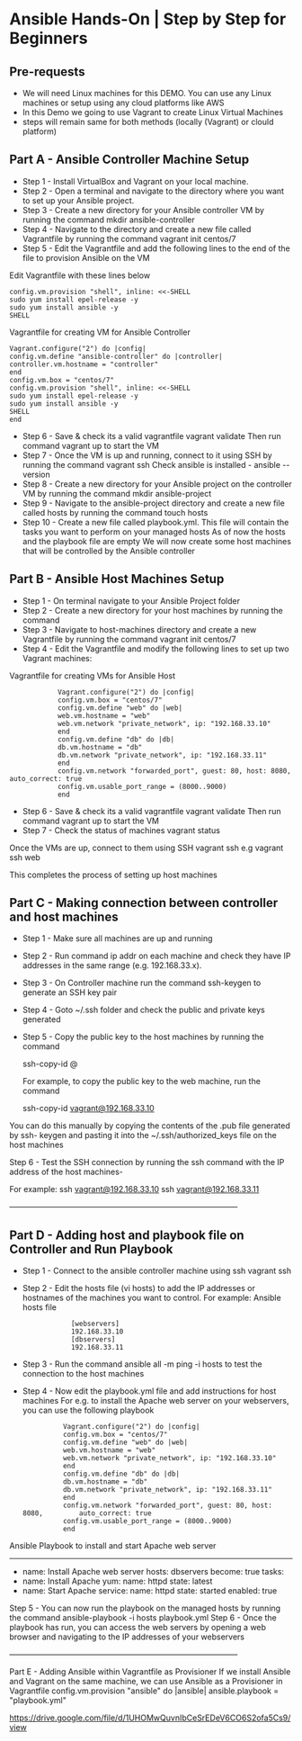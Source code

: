 # Ansible Hands-On | Step by Step for Beginners
## Pre-requests 
- We will need Linux machines for this DEMO. You can use any Linux machines or setup using any cloud platforms like AWS
- In this Demo we going to use Vagrant to create Linux Virtual Machines
- steps will remain same for both methods (locally (Vagrant) or clould platform)

 ## Part A - Ansible Controller Machine Setup
- Step 1 - Install VirtualBox and Vagrant on your local machine.
- Step 2 - Open a terminal and navigate to the directory where you want to set up
  your Ansible project.
- Step 3 - Create a new directory for your Ansible controller VM by running the
  command mkdir ansible-controller
- Step 4 - Navigate to the directory and create a new file called Vagrantfile by
  running the command vagrant init centos/7
- Step 5 - Edit the Vagrantfile and add the following lines to the end of the file to
  provision Ansible on the VM

 Edit Vagrantfile with these lines below
 
    config.vm.provision "shell", inline: <<-SHELL
    sudo yum install epel-release -y
    sudo yum install ansible -y
    SHELL
    
 Vagrantfile for creating VM for Ansible Controller

    Vagrant.configure("2") do |config|
    config.vm.define "ansible-controller" do |controller|
    controller.vm.hostname = "controller"
    end
    config.vm.box = "centos/7"
    config.vm.provision "shell", inline: <<-SHELL
    sudo yum install epel-release -y
    sudo yum install ansible -y
    SHELL
    end
- Step 6 - Save & check its a valid vagrantfile vagrant validate Then run
  command vagrant up to start the VM
- Step 7 - Once the VM is up and running, connect to it using SSH by running the
  command vagrant ssh
  Check ansible is installed - ansible --version
- Step 8 - Create a new directory for your Ansible project on the controller VM by
  running the command mkdir ansible-project
- Step 9 - Navigate to the ansible-project directory and create a new file called
  hosts by running the command touch hosts
- Step 10 - Create a new file called playbook.yml. This file will contain the tasks
  you want to perform on your managed hosts
  As of now the hosts and the playbook file are empty
  We will now create some host machines that will be controlled by the Ansible
  controller

## Part B - Ansible Host Machines Setup

- Step 1 - On terminal navigate to your Ansible Project folder
- Step 2 - Create a new directory for your host machines by running the
  command 
- Step 3 - Navigate to host-machines directory and create a new Vagrantfile by
 running the command vagrant init centos/7
- Step 4 - Edit the Vagrantfile and modify the following lines to set up two
 Vagrant machines:

Vagrantfile for creating VMs for Ansible Host

                Vagrant.configure("2") do |config|
                config.vm.box = "centos/7"
                config.vm.define "web" do |web|
                web.vm.hostname = "web"
                web.vm.network "private_network", ip: "192.168.33.10"
                end
                config.vm.define "db" do |db|
                db.vm.hostname = "db"
                db.vm.network "private_network", ip: "192.168.33.11"
                end
                config.vm.network "forwarded_port", guest: 80, host: 8080,         auto_correct: true
                config.vm.usable_port_range = (8000..9000)
                end
                
- Step 6 - Save & check its a valid vagrantfile vagrant validate Then run
  command vagrant up to start the VM
- Step 7 - Check the status of machines vagrant status

Once the VMs are up, connect to them using SSH vagrant ssh <machine-
name> e.g vagrant ssh web

This completes the process of setting up host machines

## Part C - Making connection between controller and host machines

- Step 1 - Make sure all machines are up and running
- Step 2 - Run command ip addr on each machine and check they have IP
addresses in the same range (e.g. 192.168.33.x).
- Step 3 - On Controller machine run the command ssh-keygen to generate an
SSH key pair
- Step 4 - Goto ~/.ssh folder and check the public and private keys generated
- Step 5 - Copy the public key to the host machines by running the command
  
  ssh-copy-id <user>@<host>
  
  For example, to copy the public key to the web machine, run the command
  
  ssh-copy-id vagrant@192.168.33.10
  
 You can do this manually by copying the contents of the .pub file generated by ssh-
 keygen and pasting it into the ~/.ssh/authorized_keys file on the host machines

Step 6 - Test the SSH connection by running the ssh command with the IP address of the host machines-

For example: 
ssh vagrant@192.168.33.10
ssh vagrant@192.168.33.11

—————————————————————————————

## Part D - Adding host and playbook file on Controller and Run Playbook

- Step 1 - Connect to the ansible controller machine using ssh vagrant ssh
  <machine name>
- Step 2 - Edit the hosts file (vi hosts) to add the IP addresses or hostnames of
  the machines you want to control. For example:
  Ansible hosts file
  
                  [webservers]
                  192.168.33.10
                  [dbservers]
                  192.168.33.11
- Step 3 - Run the command ansible all -m ping -i hosts to test the connection
  to the host machines
- Step 4 - Now edit the playbook.yml file and add instructions for host machines
  For e.g. to install the Apache web server on your webservers, you can use the
  following playbook
  
                Vagrant.configure("2") do |config|
                config.vm.box = "centos/7"
                config.vm.define "web" do |web|
                web.vm.hostname = "web"
                web.vm.network "private_network", ip: "192.168.33.10"
                end
                config.vm.define "db" do |db|
                db.vm.hostname = "db"
                db.vm.network "private_network", ip: "192.168.33.11"
                end
                config.vm.network "forwarded_port", guest: 80, host: 8080,         auto_correct: true
                config.vm.usable_port_range = (8000..9000)
                end
  
Ansible Playbook to install and start Apache web server

 ---
 - name: Install Apache web server
 hosts: dbservers
 become: true
 tasks:
 - name: Install Apache
 yum:
 name: httpd
 state: latest
 - name: Start Apache
 service:
 name: httpd
 state: started
 enabled: true
    
Step 5 - You can now run the playbook on the managed hosts by running the
command ansible-playbook -i hosts playbook.yml
Step 6 - Once the playbook has run, you can access the web servers by
opening a web browser and navigating to the IP addresses of your webservers

—————————————————————————————

Part E - Adding Ansible within Vagrantfile as Provisioner
If we install Ansible and Vagrant on the same machine, we can use Ansible as a
Provisioner in Vagrantfile
config.vm.provision "ansible" do |ansible|
ansible.playbook = "playbook.yml"
  
https://drive.google.com/file/d/1UHOMwQuvnIbCeSrEDeV6CO6S2ofa5Cs9/view
